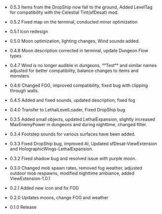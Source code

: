 - 0.5.3 Items from the DropShip now fall to the ground, Added LevelTag for compatibility with the Celestial Tint(sfDesat) mod.

- 0.5.2 Fixed map on the terminal, conducted minor optimization

- 0.5.1 Icon redesign

- 0.5.0 Moon optimization, lighting changes, Wind sounds added.

- 0.4.8 Moon description corrected in terminal, update Dungeon Flow types

- 0.4.7 Wind is no longer audible in dungeons, °°Test°° and similar names adjusted for better compatibility, balance changes to items and monsters

- 0.4.6 Changed FOG, improved compatibility, fixed bug with clipping through walls.

- 0.4.5 Added and fixed sounds, updated description, fixed fog

- 0.4.0 Transfer to LethalLevelLoader, Fixed DropShip bug

- 0.3.5 Added small objects, updated LethalExpansion, slightly increased MaxEnemyPower in dungeons and during nighttime, changed filter.

- 0.3.4 Footstep sounds for various surfaces have been added.

- 0.3.3 Fixed DropShip bug, improved AI, Updated sfDesat-ViewExtension and HolographicWings-LethalExpansion.

- 0.3.2 Fixed shadow bug and resolved issue with purple moon.

- 0.3.0 Changed mob spawn rates, removed fog weather, adjusted outdoor mob respawns, modified nighttime ambiance, added ViewExtension-1.0.1

- 0.2.1 Added new icon and fix FOG

- 0.2.0 Updates moons, change FOG and weather

- 0.1.0 Release 